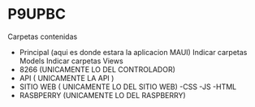 # P9UPBC
Carpetas contenidas
- Principal (aqui es donde estara la aplicacion MAUI)
  Indicar carpetas Models
  Indicar carpetas Views
- 8266 (UNICAMENTE LO DEL CONTROLADOR)
- API ( UNICAMENTE LA API )
- SITIO WEB ( UNICAMENTE LO DEL SITIO WEB)
  -CSS
  -JS
  -HTML
- RASBPERRY (UNICAMENTE LO DEL RASPBERRY)
  
